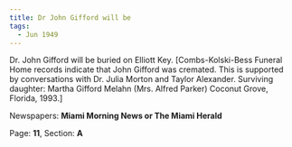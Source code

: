 ```yaml
---  
title: Dr John Gifford will be  
tags:  
  - Jun 1949  
---  
```

  
Dr. John Gifford will be buried on Elliott Key. [Combs-Kolski-Bess Funeral Home records indicate that John Gifford was cremated. This is supported by conversations with Dr. Julia Morton and Taylor Alexander. Surviving daughter: Martha Gifford Melahn (Mrs. Alfred Parker) Coconut Grove, Florida, 1993.]  
  
Newspapers: **Miami Morning News or The Miami Herald**  
  
Page: **11**, Section: **A** 
